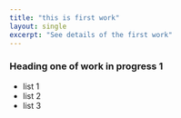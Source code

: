 ```yaml
---
title: "this is first work" 
layout: single 
excerpt: "See details of the first work" 
---
```


### Heading one of work in progress 1 

- list 1 
- list 2 
- list 3 
